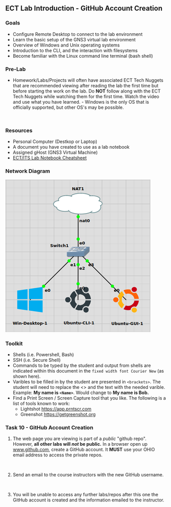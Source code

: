 ## ECT Lab Introduction - GitHub Account Creation

### Goals
-   Configure Remote Desktop to connect to the lab environment
-   Learn the basic setup of the GNS3 virtual lab environment
-   Overview of Windows and Unix operating systems
-   Introduction to the CLI, and the interaction with filesystems
-   Become familiar with the Linux command line terminal (bash shell)

### Pre-Lab
- Homework/Labs/Projects will often have associated ECT Tech Nuggets that are recommended viewing after reading the lab the first time but before starting the work on the lab.  Do **NOT** follow along with the ECT Tech Nuggets while watching them for the first time. Watch the video and use what you have learned. - Windows is the only OS that is officially supported, but other OS's may be possible. 
<br>

### Resources

- Personal Computer (Destkop or Laptop)
- A document you have created to use as a lab notebook
- Assigned gHost (GNS3 Virtual Machine)
- [ECT/ITS Lab Notebook Cheatsheet](https://github.com/OHIO-ECT/Lab-Notebook-Cheat-Sheet)

### Network Diagram

![](./images/lab1-pic2-1.png)

### Toolkit

-   Shells (i.e. Powershell, Bash)
-   SSH (i.e. Secure Shell)
-   Commands to be typed by the student and output from shells are indicated within this document in the ``fixed width font Courier New`` (as shown here).
-   Varibles to be filled in by the student are presented in ``<brackets>``. The student will need to replace the <> and the text with the needed varible. Example: **My name is ``<Name>``**. Would change to **My name is Bob.**
-   Find a Print Screen / Screen Capture tool that you like. The following is a list of tools known to work:
    -   Lightshot <https://app.prntscr.com>
    -   Greenshot <https://getgreenshot.org>

### Task 10 - GitHub Account Creation

1. The web page you are viewing is part of a *public* "github repo". However, **all other labs will *not* be public.** In a browser open up www.github.com, create a GitHub account. It **MUST** use your OHIO email address to access the private repos.
<br>

2. Send an email to the course instructors with the new GitHub username. 
<br>

3. You will be unable to access any further labs/repos after this one the GitHub account is created and the information emailed to the instructor.
